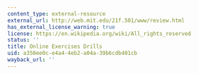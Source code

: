 ```yaml
---
content_type: external-resource
external_url: http://web.mit.edu/21f.501/www/review.html
has_external_license_warning: true
license: https://en.wikipedia.org/wiki/All_rights_reserved
status: ''
title: Online Exercises Drills
uid: a350ee0c-e4a4-4eb2-a04a-39b6cdb401cb
wayback_url: ''
---
```

